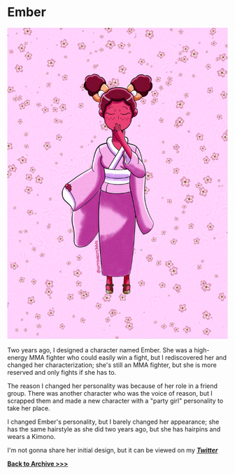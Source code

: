 # Ember

<img src="https://raw.githubusercontent.com/arrowarchive/The-Arrowarchive/master/docs/images/SPACE/ember.PNG" alt="character redraw"
     onContextMenu="return false;">

Two years ago, I designed a character named Ember. She was a high-energy MMA fighter who could easily win a fight, but I rediscovered her and changed her characterization; she's still an MMA fighter, but she is more reserved and only fights if she has to. 

The reason I changed her personality was because of her role in a friend group. There was another character who was the voice of reason, but I scrapped them and made a new character with a "party girl" personality to take her place.

I changed Ember's personality, but I barely changed her appearance; she has the same hairstyle as she did two years ago, but she has hairpins and wears a Kimono. 

I'm not gonna share her initial design, but it can be viewed on my ***[Twitter](https://twitter.com/arrowarchive/status/1351249191557849089)***

**[Back to Archive >>>](https://arrowarchive.github.io/The-Arrowarchive/gallery)**
